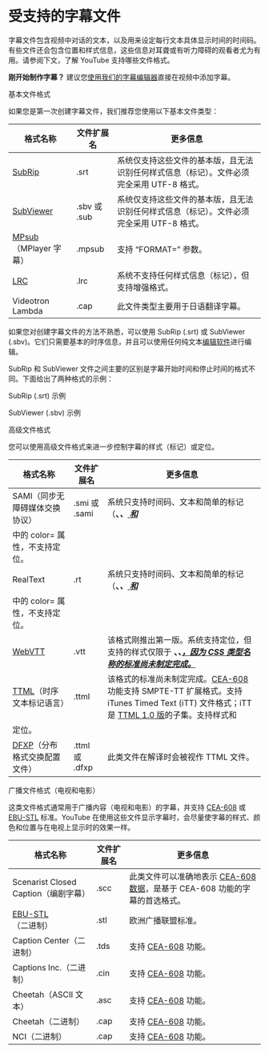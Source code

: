 # 受支持的字幕文件

字幕文件包含视频中对话的文本，以及用来设定每行文本具体显示时间的时间码。有些文件还会包含位置和样式信息，这些信息对耳聋或有听力障碍的观看者尤为有用。请参阅下文，了解 YouTube 支持哪些文件格式。

**刚开始制作字幕？** 建议您[使用我们的字幕编辑器](https://support.google.com/youtube/answer/2734796#add)直接在视频中添加字幕。

基本文件格式

如果您是第一次创建字幕文件，我们推荐您使用以下基本文件类型：

|格式名称|文件扩展名|更多信息|
| --- | --- | --- |
|[SubRip](http://en.wikipedia.org/wiki/SubRip#SubRip_text_file_format)|.srt|系统仅支持这些文件的基本版，且无法识别任何样式信息（标记）。文件必须完全采用 UTF-8 格式。|
|[SubViewer](http://en.wikipedia.org/wiki/SubViewer)|.sbv 或 .sub|系统仅支持这些文件的基本版，且无法识别任何样式信息（标记）。文件必须完全采用 UTF-8 格式。|
|[MPsub](http://www.mplayerhq.hu/DOCS/tech/mpsub.sub)（MPlayer 字幕）|.mpsub|支持 “FORMAT=” 参数。|
|[LRC](http://en.wikipedia.org/wiki/LRC_(file_format))|.lrc|系统不支持任何样式信息（标记），但支持增强格式。|
|Videotron Lambda|.cap|此文件类型主要用于日语翻译字幕。|

如果您对创建字幕文件的方法不熟悉，可以使用 SubRip (.srt) 或 SubViewer (.sbv)。它们只需要基本的时序信息，并且可以使用任何纯文本[编辑软件](https://support.google.com/youtube/answer/2734796#captioning_services)进行编辑。

SubRip 和 SubViewer 文件之间主要的区别是字幕开始时间和停止时间的格式不同。下面给出了两种格式的示例：

SubRip (.srt) 示例

SubViewer (.sbv) 示例

高级文件格式

您可以使用高级文件格式来进一步控制字幕的样式（标记）或定位。

|格式名称|文件扩展名|更多信息|
| --- | --- | --- |
|SAMI（同步无障碍媒体交换协议）|.smi 或 .sami|系统只支持时间码、文本和简单的标记（<b>、<i>、<u> 和
<font>中的 color= 属性，不支持定位。|
|RealText|.rt|系统只支持时间码、文本和简单的标记（<b>、<i>、<u> 和
<font>中的 color= 属性，不支持定位。|
|[WebVTT](http://dev.w3.org/html5/webvtt/)|.vtt|该格式刚推出第一版。系统支持定位，但支持的样式仅限于 <b>、<i>、<u>，因为 CSS 类型名称的标准尚未制定完成。|
|[TTML](http://www.w3.org/TR/ttaf1-dfxp/)（时序文本标记语言）|.ttml|该格式的标准尚未制定完成。[CEA-608](http://en.wikipedia.org/wiki/EIA-608) 功能支持 SMPTE-TT 扩展格式。支持 iTunes Timed Text (iTT) 文件格式；iTT 是 [TTML 1.0 版](http://www.w3.org/TR/2010/CR-ttaf1-dfxp-20100223/)的子集。支持样式和
定位。|
|[DFXP](http://www.w3.org/TR/ttaf1-dfxp/)（分布格式交换配置文件）|.ttml 或 .dfxp|此类文件在解译时会被视作 TTML 文件。|

广播文件格式（电视和电影）

这类文件格式通常用于广播内容（电视和电影）的字幕，并支持 [CEA-608](http://en.wikipedia.org/wiki/EIA-608) 或 [EBU-STL](http://tech.ebu.ch/docs/tech/tech3264.pdf) 标准。YouTube 在使用这些文件显示字幕时，会尽量使字幕的样式、颜色和位置与在电视上显示时的效果一样。

|格式名称|文件扩展名|更多信息|
| --- | --- | --- |
|Scenarist Closed Caption（编剧字幕）|.scc|此类文件可以准确地表示 [CEA-608 数据](http://en.wikipedia.org/wiki/EIA-608)，是基于 CEA-608 功能的字幕的首选格式。|
|[EBU-STL](http://tech.ebu.ch/docs/tech/tech3264.pdf)（二进制）|.stl|欧洲广播联盟标准。|
|Caption Center（二进制）|.tds|支持 [CEA-608](http://en.wikipedia.org/wiki/EIA-608) 功能。|
|Captions Inc.（二进制）|.cin|支持 [CEA-608](http://en.wikipedia.org/wiki/EIA-608) 功能。|
|Cheetah（ASCII 文本）|.asc|支持 [CEA-608](http://en.wikipedia.org/wiki/EIA-608) 功能。|
|Cheetah（二进制）|.cap|支持 [CEA-608](http://en.wikipedia.org/wiki/EIA-608) 功能。|
|NCI（二进制）|.cap|支持 [CEA-608](http://en.wikipedia.org/wiki/EIA-608) 功能。|